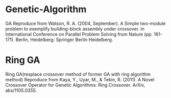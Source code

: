 # Genetic-Algorithm
GA Reproduce from Watson, R. A. (2004, September). A Simple two-module problem to exemplify building-block assembly under crossover. In International Conference on Parallel Problem Solving from Nature (pp. 161-171). Berlin, Heidelberg: Springer Berlin Heidelberg.
# Ring GA
Ring GA(resplace crossover method of former GA with ring algorithm method) Reproduce from Kaya, Y., Uyar, M., & Tekin, R. (2011). A Novel Crossover Operator for Genetic Algorithms: Ring Crossover. ArXiv, abs/1105.0355.
